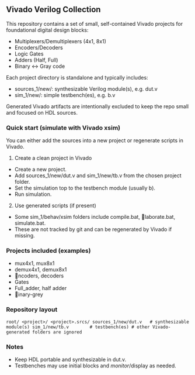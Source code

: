 ## Vivado Verilog Collection

This repository contains a set of small, self-contained Vivado projects for foundational digital design blocks:
- Multiplexers/Demultiplexers (4x1, 8x1)
- Encoders/Decoders
- Logic Gates
- Adders (Half, Full)
- Binary ↔ Gray code

Each project directory is standalone and typically includes:
- sources_1/new/: synthesizable Verilog module(s), e.g. dut.v
- sim_1/new/: simple testbench(es), e.g. 	b.v

Generated Vivado artifacts are intentionally excluded to keep the repo small and focused on HDL sources.

### Quick start (simulate with Vivado xsim)
You can either add the sources into a new project or regenerate scripts in Vivado.

1) Create a clean project in Vivado
- Create a new project.
- Add sources_1/new/dut.v and sim_1/new/tb.v from the chosen project folder.
- Set the simulation top to the testbench module (usually 	b).
- Run simulation.

2) Use generated scripts (if present)
- Some sim_1/behav/xsim folders include compile.bat, laborate.bat, simulate.bat.
- These are not tracked by git and can be regenerated by Vivado if missing.

### Projects included (examples)
- mux4x1, mux8x1
- demux4x1, demux8x1
- ncoders, decoders
- Gates
- Full_adder, half adder
- inary-grey

### Repository layout
`
root/
  <project>/
    <project>.srcs/
      sources_1/new/dut.v   # synthesizable module(s)
      sim_1/new/tb.v        # testbench(es)
    # other Vivado-generated folders are ignored
`

### Notes
- Keep HDL portable and synthesizable in dut.v.
- Testbenches may use initial blocks and $monitor/$display as needed.